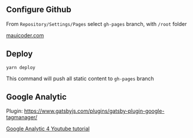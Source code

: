 
## Configure Github

From `Repository/Settings/Pages` select `gh-pages` branch, with `/root` folder


[mauicoder.com](mauicoder.com)

## Deploy
`yarn deploy`

This command will push all static content to `gh-pages` branch


## Google Analytic	

Plugin:	
https://www.gatsbyjs.com/plugins/gatsby-plugin-google-tagmanager/	


[Google Analytic 4 Youtube tutorial](https://www.youtube.com/watch?v=wX9euOw4mGY&ab_channel=GuidingDigital)